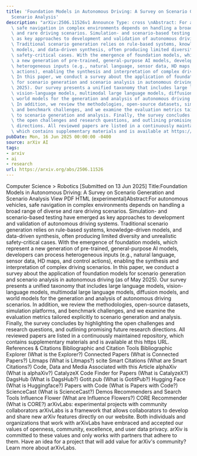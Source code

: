 ```yaml
---
title: 'Foundation Models in Autonomous Driving: A Survey on Scenario Generation and
  Scenario Analysis'
description: "arXiv:2506.11526v1 Announce Type: cross \nAbstract: For autonomous vehicles,\
  \ safe navigation in complex environments depends on handling a broad range of diverse\
  \ and rare driving scenarios. Simulation- and scenario-based testing have emerged\
  \ as key approaches to development and validation of autonomous driving systems.\
  \ Traditional scenario generation relies on rule-based systems, knowledge-driven\
  \ models, and data-driven synthesis, often producing limited diversity and unrealistic\
  \ safety-critical cases. With the emergence of foundation models, which represent\
  \ a new generation of pre-trained, general-purpose AI models, developers can process\
  \ heterogeneous inputs (e.g., natural language, sensor data, HD maps, and control\
  \ actions), enabling the synthesis and interpretation of complex driving scenarios.\
  \ In this paper, we conduct a survey about the application of foundation models\
  \ for scenario generation and scenario analysis in autonomous driving (as of May\
  \ 2025). Our survey presents a unified taxonomy that includes large language models,\
  \ vision-language models, multimodal large language models, diffusion models, and\
  \ world models for the generation and analysis of autonomous driving scenarios.\
  \ In addition, we review the methodologies, open-source datasets, simulation platforms,\
  \ and benchmark challenges, and we examine the evaluation metrics tailored explicitly\
  \ to scenario generation and analysis. Finally, the survey concludes by highlighting\
  \ the open challenges and research questions, and outlining promising future research\
  \ directions. All reviewed papers are listed in a continuously maintained repository,\
  \ which contains supplementary materials and is available at https://github.com/TUM-AVS/FM-for-Scenario-Generation-Analysis."
pubDate: Mon, 16 Jun 2025 00:00:00 -0400
source: arXiv AI
tags:
- arxiv
- ai
- research
url: https://arxiv.org/abs/2506.11526
---
```


Computer Science > Robotics
[Submitted on 13 Jun 2025]
Title:Foundation Models in Autonomous Driving: A Survey on Scenario Generation and Scenario Analysis
View PDF HTML (experimental)Abstract:For autonomous vehicles, safe navigation in complex environments depends on handling a broad range of diverse and rare driving scenarios. Simulation- and scenario-based testing have emerged as key approaches to development and validation of autonomous driving systems. Traditional scenario generation relies on rule-based systems, knowledge-driven models, and data-driven synthesis, often producing limited diversity and unrealistic safety-critical cases. With the emergence of foundation models, which represent a new generation of pre-trained, general-purpose AI models, developers can process heterogeneous inputs (e.g., natural language, sensor data, HD maps, and control actions), enabling the synthesis and interpretation of complex driving scenarios. In this paper, we conduct a survey about the application of foundation models for scenario generation and scenario analysis in autonomous driving (as of May 2025). Our survey presents a unified taxonomy that includes large language models, vision-language models, multimodal large language models, diffusion models, and world models for the generation and analysis of autonomous driving scenarios. In addition, we review the methodologies, open-source datasets, simulation platforms, and benchmark challenges, and we examine the evaluation metrics tailored explicitly to scenario generation and analysis. Finally, the survey concludes by highlighting the open challenges and research questions, and outlining promising future research directions. All reviewed papers are listed in a continuously maintained repository, which contains supplementary materials and is available at this https URL.
References & Citations
Bibliographic and Citation Tools
Bibliographic Explorer (What is the Explorer?)
Connected Papers (What is Connected Papers?)
Litmaps (What is Litmaps?)
scite Smart Citations (What are Smart Citations?)
Code, Data and Media Associated with this Article
alphaXiv (What is alphaXiv?)
CatalyzeX Code Finder for Papers (What is CatalyzeX?)
DagsHub (What is DagsHub?)
Gotit.pub (What is GotitPub?)
Hugging Face (What is Huggingface?)
Papers with Code (What is Papers with Code?)
ScienceCast (What is ScienceCast?)
Demos
Recommenders and Search Tools
Influence Flower (What are Influence Flowers?)
CORE Recommender (What is CORE?)
arXivLabs: experimental projects with community collaborators
arXivLabs is a framework that allows collaborators to develop and share new arXiv features directly on our website.
Both individuals and organizations that work with arXivLabs have embraced and accepted our values of openness, community, excellence, and user data privacy. arXiv is committed to these values and only works with partners that adhere to them.
Have an idea for a project that will add value for arXiv's community? Learn more about arXivLabs.